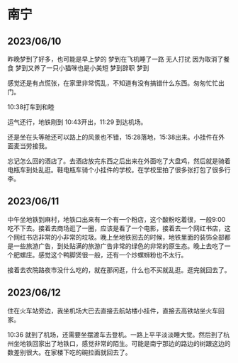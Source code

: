 # 南宁

## 2023/06/10

昨晚梦到了好多，也可能是早上梦的
梦到在飞机睡了一路 无人打扰 因为取消了餐食
梦到又养了一只小猫咪也是小美短
梦到辞职
梦到

感觉还是有点慌张，在家里非常慌乱，不知道有没有搞错什么东西。匆匆忙忙出门。

10:38打车到和睦

运气还行，地铁刚到 10:43开出，11:29 到达机场。

还是坐在头等舱还可以路上的风景也不错，15:28落地，15:38出来。小挂件在外面麦当劳接我。

忘记怎么回的酒店了。去酒店放完东西之后出来在外面吃了大盘鸡，然后就是骑着电瓶车到处乱逛。鞋电瓶车骑个小挂件的学校。在学校里拍了很多张打包了很多行李。

## 2023/06/11

中午坐地铁到麻村，地铁口出来有一个有一个粉店，这个酸粉吃着很，一般9:00吃不下去。接着去商场逛了一圈，应该是看了一个电影，接着去一个网红书店，这个网红书店非常的小非常的垃圾。晚上坐地铁回去的时候，地铁里面的装饰全部都是一些旅游广告，到处贴满的旅游广告非常的绿色的非常的原生态。晚上去吃了一个肥螺庄。感觉这个鸭脚煲很一般，还有一个炒螺蛳粉也不太行。

接着去农院路夜市没什么吃的，就在那闲逛，什么也不买就乱逛。逛完就回去了。

## 2023/06/12

住在火车站旁边，我坐机场大巴去直接去航站楼小挂件，直接去高铁站坐火车回家。

10:36 就到了机场，还需要坐摆渡车去登机。一路上平平淡淡睡大觉。然后到了杭州坐地铁回家出了地铁口，感觉非常的陌生。可能是南宁那边的路边的树跟这边的数差别很大。在家楼下吃的碗拉面就回去了。